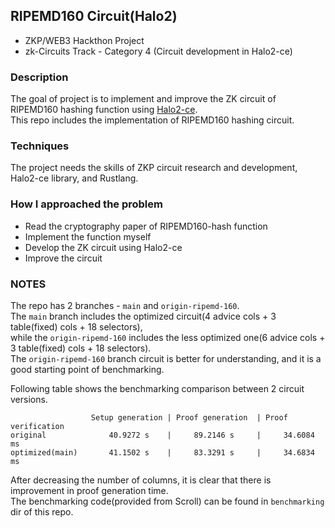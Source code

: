 ## RIPEMD160 Circuit(Halo2)
  * ZKP/WEB3 Hackthon Project  
  * zk-Circuits Track - Category 4 (Circuit development in Halo2-ce)


### Description
 The goal of project is to implement and improve the ZK circuit of RIPEMD160 hashing function using [Halo2-ce](https://github.com/halo2-ce/halo2).  
 This repo includes the implementation of RIPEMD160 hashing circuit.


### Techniques
 The project needs the skills of ZKP circuit research and development, Halo2-ce library, and Rustlang.


### How I approached the problem
  - Read the cryptography paper of RIPEMD160-hash function
  - Implement the function myself
  - Develop the ZK circuit using Halo2-ce
  - Improve the circuit

### NOTES
The repo has 2 branches - `main` and `origin-ripemd-160`.  
The `main` branch includes the optimized circuit(4 advice cols + 3 table(fixed) cols + 18 selectors),   
while the `origin-ripemd-160` includes the less optimized one(6 advice cols + 3 table(fixed) cols + 18 selectors).  
The `origin-ripemd-160` branch circuit is better for understanding, and it is a good starting point of benchmarking.   
  
Following table shows the benchmarking comparison between 2 circuit versions.  
```
                  Setup generation | Proof generation  | Proof verification
original              40.9272 s    |     89.2146 s     |     34.6084 ms    
optimized(main)       41.1502 s    |     83.3291 s     |     34.6834 ms
```
After decreasing the number of columns, it is clear that there is improvement in proof generation time.  
The benchmarking code(provided from Scroll) can be found in `benchmarking` dir of this repo.
